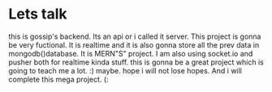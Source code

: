 # Lets talk


this is gossip's backend. Its an api or i called it server. 
This project is gonna be very fuctional. It is realtime and it is also gonna 
store all the prev data in mongodb()database. It is MERN"S" project.
I am also using socket.io and pusher both for realtime kinda stuff.
this is gonna be a great project which is going to teach me a lot.
:) maybe. hope i will not lose hopes. And i will complete this mega project. (:
